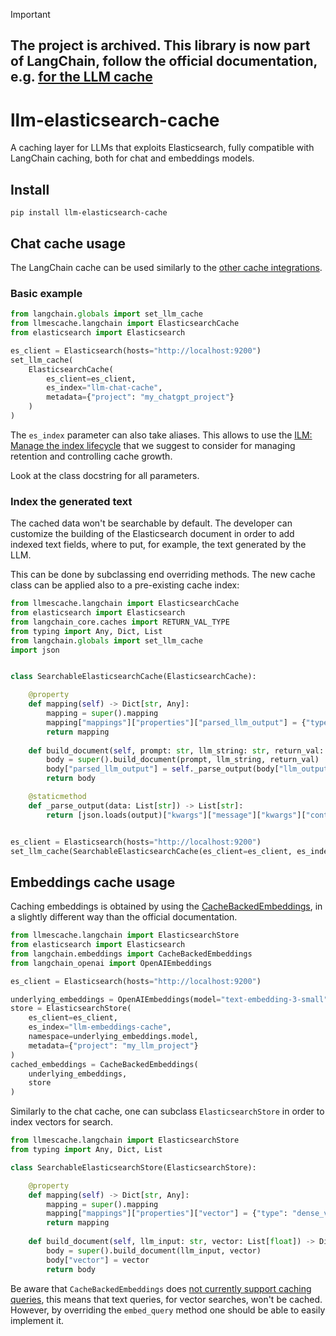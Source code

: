 > [!IMPORTANT]
> ## The project is archived. This library is now part of LangChain, follow the official documentation, e.g. [for the LLM cache](https://python.langchain.com/v0.2/docs/integrations/llm_caching/#elasticsearch-cache)

# llm-elasticsearch-cache

A caching layer for LLMs that exploits Elasticsearch, fully compatible with LangChain caching, both for chat and embeddings models.

## Install

```shell
pip install llm-elasticsearch-cache
```

## Chat cache usage

The LangChain cache can be used similarly to the
[other cache integrations](https://python.langchain.com/v0.2/docs/integrations/llm_caching/).

### Basic example

```python
from langchain.globals import set_llm_cache
from llmescache.langchain import ElasticsearchCache
from elasticsearch import Elasticsearch

es_client = Elasticsearch(hosts="http://localhost:9200")
set_llm_cache(
    ElasticsearchCache(
        es_client=es_client, 
        es_index="llm-chat-cache", 
        metadata={"project": "my_chatgpt_project"}
    )
)
```

The `es_index` parameter can also take aliases. This allows to use the 
[ILM: Manage the index lifecycle](https://www.elastic.co/guide/en/elasticsearch/reference/current/index-lifecycle-management.html)
that we suggest to consider for managing retention and controlling cache growth.

Look at the class docstring for all parameters.

### Index the generated text

The cached data won't be searchable by default.
The developer can customize the building of the Elasticsearch document in order to add indexed text fields,
where to put, for example, the text generated by the LLM.

This can be done by subclassing end overriding methods.
The new cache class can be applied also to a pre-existing cache index:

```python
from llmescache.langchain import ElasticsearchCache
from elasticsearch import Elasticsearch
from langchain_core.caches import RETURN_VAL_TYPE
from typing import Any, Dict, List
from langchain.globals import set_llm_cache
import json


class SearchableElasticsearchCache(ElasticsearchCache):

    @property
    def mapping(self) -> Dict[str, Any]:
        mapping = super().mapping
        mapping["mappings"]["properties"]["parsed_llm_output"] = {"type": "text", "analyzer": "english"}
        return mapping
    
    def build_document(self, prompt: str, llm_string: str, return_val: RETURN_VAL_TYPE) -> Dict[str, Any]:
        body = super().build_document(prompt, llm_string, return_val)
        body["parsed_llm_output"] = self._parse_output(body["llm_output"])
        return body

    @staticmethod
    def _parse_output(data: List[str]) -> List[str]:
        return [json.loads(output)["kwargs"]["message"]["kwargs"]["content"] for output in data]


es_client = Elasticsearch(hosts="http://localhost:9200")
set_llm_cache(SearchableElasticsearchCache(es_client=es_client, es_index="llm-chat-cache"))
```

## Embeddings cache usage

Caching embeddings is obtained by using the [CacheBackedEmbeddings](https://python.langchain.com/docs/modules/data_connection/text_embedding/caching_embeddings),
in a slightly different way than the official documentation.

```python
from llmescache.langchain import ElasticsearchStore
from elasticsearch import Elasticsearch
from langchain.embeddings import CacheBackedEmbeddings
from langchain_openai import OpenAIEmbeddings

es_client = Elasticsearch(hosts="http://localhost:9200")

underlying_embeddings = OpenAIEmbeddings(model="text-embedding-3-small")
store = ElasticsearchStore(
    es_client=es_client, 
    es_index="llm-embeddings-cache",
    namespace=underlying_embeddings.model,
    metadata={"project": "my_llm_project"}
)
cached_embeddings = CacheBackedEmbeddings(
    underlying_embeddings, 
    store
)
```

Similarly to the chat cache, one can subclass `ElasticsearchStore` in order to index vectors for search.

```python
from llmescache.langchain import ElasticsearchStore
from typing import Any, Dict, List

class SearchableElasticsearchStore(ElasticsearchStore):

    @property
    def mapping(self) -> Dict[str, Any]:
        mapping = super().mapping
        mapping["mappings"]["properties"]["vector"] = {"type": "dense_vector", "dims": 1536, "index": True, "similarity": "dot_product"}
        return mapping
    
    def build_document(self, llm_input: str, vector: List[float]) -> Dict[str, Any]:
        body = super().build_document(llm_input, vector)
        body["vector"] = vector
        return body
```

Be aware that `CacheBackedEmbeddings` does 
[not currently support caching queries](https://api.python.langchain.com/en/latest/embeddings/langchain.embeddings.cache.CacheBackedEmbeddings.html#langchain.embeddings.cache.CacheBackedEmbeddings.embed_query),
this means that text queries, for vector searches, won't be cached.
However, by overriding the `embed_query` method one should be able to easily implement it.

